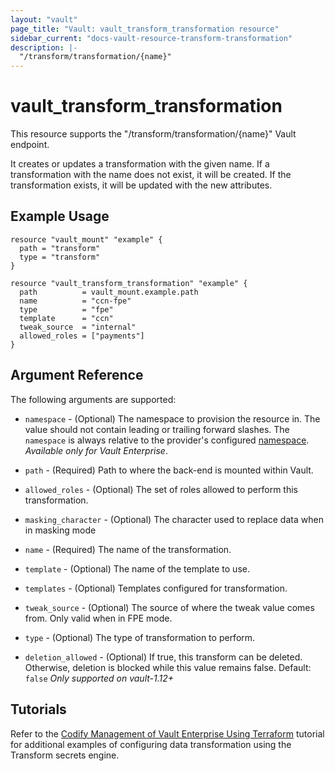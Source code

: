 ```yaml
---
layout: "vault"
page_title: "Vault: vault_transform_transformation resource"
sidebar_current: "docs-vault-resource-transform-transformation"
description: |-
  "/transform/transformation/{name}"
---
```


# vault\_transform\_transformation

This resource supports the "/transform/transformation/{name}" Vault endpoint.

It creates or updates a transformation with the given name. If a transformation with the name does not exist,
it will be created. If the transformation exists, it will be updated with the new attributes.

## Example Usage

```hcl
resource "vault_mount" "example" {
  path = "transform"
  type = "transform"
}

resource "vault_transform_transformation" "example" {
  path          = vault_mount.example.path
  name          = "ccn-fpe"
  type          = "fpe"
  template      = "ccn"
  tweak_source  = "internal"
  allowed_roles = ["payments"]
}
```

## Argument Reference

The following arguments are supported:

* `namespace` - (Optional) The namespace to provision the resource in.
  The value should not contain leading or trailing forward slashes.
  The `namespace` is always relative to the provider's configured [namespace](/docs/providers/vault#namespace).
   *Available only for Vault Enterprise*.

* `path` - (Required) Path to where the back-end is mounted within Vault.
* `allowed_roles` - (Optional) The set of roles allowed to perform this transformation.
* `masking_character` - (Optional) The character used to replace data when in masking mode
* `name` - (Required) The name of the transformation.
* `template` - (Optional) The name of the template to use.
* `templates` - (Optional) Templates configured for transformation.
* `tweak_source` - (Optional) The source of where the tweak value comes from. Only valid when in FPE mode.
* `type` - (Optional) The type of transformation to perform.
* `deletion_allowed` - (Optional) If true, this transform can be deleted.
  Otherwise, deletion is blocked while this value remains false. Default: `false`
  *Only supported on vault-1.12+*

## Tutorials

Refer to the [Codify Management of Vault Enterprise Using Terraform](https://learn.hashicorp.com/tutorials/vault/codify-mgmt-enterprise) tutorial for additional examples of configuring data transformation using the Transform secrets engine.
